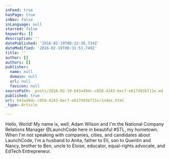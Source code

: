 ```yaml
---
inFeed: true
hasPage: true
inNav: false
inLanguage: null
starred: false
keywords: []
description: ''
datePublished: '2016-02-19T00:32:36.734Z'
dateModified: '2016-02-19T00:31:53.749Z'
title: ''
author: []
authors: []
publisher:
  name: null
  domain: null
  url: null
  favicon: null
sourcePath: _posts/2016-02-19-643a49dc-c858-4243-bec7-e617493b711e.md
published: true
url: 643a49dc-c858-4243-bec7-e617493b711e/index.html
_type: Article

---
```

Hello, World! My name is, well, Adam Wilson and I'm the National Company Relations Manager @LaunchCode here in beautiful \#STL, my hometown. When I'm not speaking with companies, cities, and candidates about LaunchCode, I'm a husband to Anita, father to Eli, son to Quentin and Nancy, brother to Ben, uncle to Eloise, educator, equal-rights advocate, and EdTech Entrepreneur.